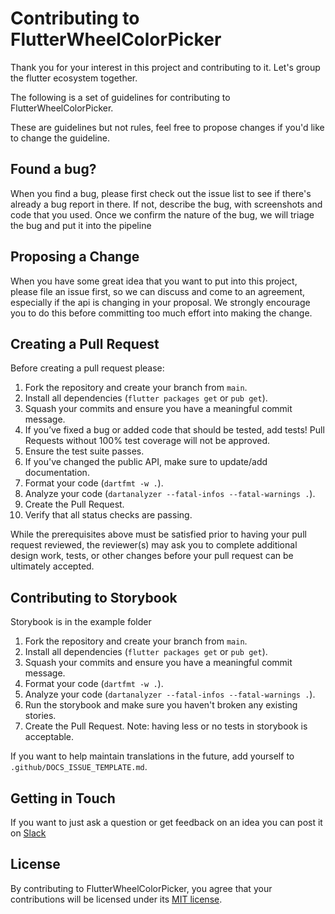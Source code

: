 # Contributing to FlutterWheelColorPicker

Thank you for your interest in this project and contributing to it. Let's group the flutter ecosystem 
together.

The following is a set of guidelines for contributing to FlutterWheelColorPicker.

These are guidelines but not rules, feel free to propose changes if you'd like to change the guideline.

## Found a bug?

When you find a bug, please first check out the issue list to see if there's already a bug report in there.
If not, describe the bug, with screenshots and code that you used. Once we confirm the nature of the bug, we will
triage the bug and put it into the pipeline

## Proposing a Change

When you have some great idea that you want to put into this project, please file an issue first, so we can discuss
and come to an agreement, especially if the api is changing in your proposal. We strongly encourage you to do this 
before committing too much effort into making the change.

## Creating a Pull Request

Before creating a pull request please:

1. Fork the repository and create your branch from `main`.
2. Install all dependencies (`flutter packages get` or `pub get`).
3. Squash your commits and ensure you have a meaningful commit message.
4. If you’ve fixed a bug or added code that should be tested, add tests!
   Pull Requests without 100% test coverage will not be approved.
5. Ensure the test suite passes.
6. If you've changed the public API, make sure to update/add documentation.
7. Format your code (`dartfmt -w .`).
8. Analyze your code (`dartanalyzer --fatal-infos --fatal-warnings .`).
9. Create the Pull Request.
10. Verify that all status checks are passing.

While the prerequisites above must be satisfied prior to having your
pull request reviewed, the reviewer(s) may ask you to complete additional
design work, tests, or other changes before your pull request can be ultimately
accepted.

## Contributing to Storybook

Storybook is in the example folder

1. Fork the repository and create your branch from `main`.
2. Install all dependencies (`flutter packages get` or `pub get`).
3. Squash your commits and ensure you have a meaningful commit message.
4. Format your code (`dartfmt -w .`).
5. Analyze your code (`dartanalyzer --fatal-infos --fatal-warnings .`).
6. Run the storybook and make sure you haven't broken any existing stories.
7. Create the Pull Request.
Note: having less or no tests in storybook is acceptable.

If you want to help maintain translations in the future, add yourself to `.github/DOCS_ISSUE_TEMPLATE.md`.

## Getting in Touch

If you want to just ask a question or get feedback on an idea you can post it
on [Slack](https://join.slack.com/t/techporplabopensource/shared_invite/zt-14v6ywarl-auSu4GZ1PZ1YgP4GzH6MDw)

## License
By contributing to FlutterWheelColorPicker, you agree that your contributions will be licensed
under its [MIT license](LICENSE).
